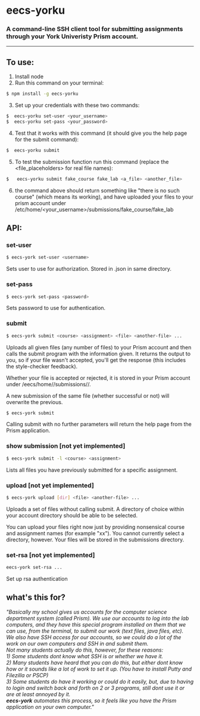 # **eecs-yorku**
### A command-line SSH client tool for submitting assignments through your York Univeristy Prism account.
-------------------------------------

## To use:
1) Install node <br />
2) Run this command on your terminal: 
```sh
$ npm install -g eecs-yorku
```
3) Set up your credentials with these two commands:
```sh
$  eecs-yorku set-user <your_username> 
$  eecs-yorku set-pass <your_password>
```
4) Test that it works with this command (it should give you the help page for the submit command):
```sh
$  eecs-yorku submit
```
5) To test the submission function run this command (replace the <file_placeholders> for real file names):
```sh
$   eecs-yorku submit fake_course fake_lab <a_file> <another_file>
```
6) the command above should return something like "there is no such course" (which means its working), and have uploaded your files to your prism account under /etc/home/<your_username>/submissions/fake_course/fake_lab


## API:
### set-user
```sh
$ eecs-york set-user <username>
``` 
Sets user to use for authorization. Stored in .json in same directory. 


### set-pass
```sh
$ eecs-york set-pass <password>
```
Sets password to use for authentication.

### submit
```sh
$ eecs-york submit <course> <assignment> <file> <another-file> ... 
```
    
Uploads all given files (any number of files) to your Prism account and then calls the submit program with the information given. It returns the output to you, so if your file wasn't accepted, you'll get the response (this includes the style-checker feedback). 

Whether your file is accepted or rejected, it is stored in your Prism account under /eecs/home/<username>/submissions/<course>/<assignment>. 

A new submission of the same file (whether successful or not) will overwrite the previous.

```sh
$ eecs-york submit
```
Calling submit with no further parameters will return the help page from the Prism application.
### show submission [not yet implemented]
```sh
$ eecs-york submit -l <course> <assignment>
```
Lists all files you have previously submitted for a specific assignment.

### upload [not yet implemented]
```sh 
$ eecs-york upload [dir] <file> <another-file> ...
```
Uploads a set of files without calling submit. A directory of choice within your account directory should be able to be selected. 

You can upload your files right now just by providing nonsensical course and assignment names (for example "xx"). You cannot currently select a directory, however. Your files will be stored in the submissions directory.

### set-rsa [not yet implemented]
```sh 
eecs-york set-rsa ...
```
Set up rsa authentication

## what's this for?

*"Basically my school gives us accounts for the computer science department system (called Prism). We use our accounts to log into the lab computers, and they have this special program installed on them that we can use, from the terminal, to submit our work (text files, java files, etc). </br> We also have SSH access for our accounts, so we could do a lot of the work on our own computers and SSH in and submit them. <br /> Not many students actually do this, however, for these reasons: <br /> 1)  Some students dont know what SSH is or whether we have it. <br /> 2) Many students have heard that you can do this, but either dont know how or it sounds like a lot of work to set it up. (You have to install Putty and Filezilla or PSCP) <br /> 3) Some students do have it working or could do it easily, but, due to having to login and switch back and forth on 2 or 3 programs, still dont use it or are at least annoyed by it. <br /> **eecs-york** automates this process, so it feels like you have the Prism application on your own computer."*
